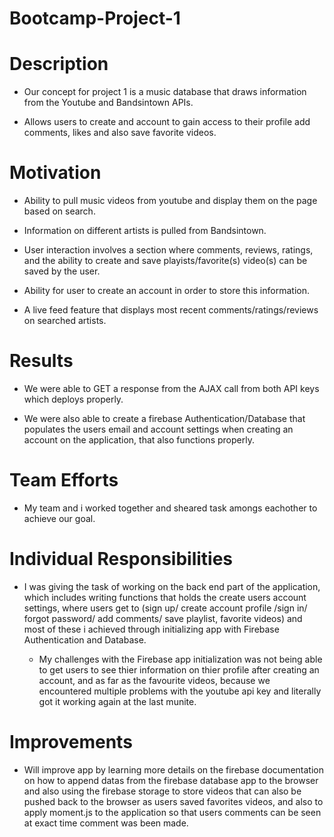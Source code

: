 # Bootcamp-Project-1

# Description

- Our concept for project 1 is a music database that draws information from the Youtube and Bandsintown   APIs.

- Allows users to create and account to gain access to their profile add comments, likes and also save     favorite videos.

# Motivation

- Ability to pull music videos from youtube and display them on the page based on search.

- Information on different artists is pulled from Bandsintown.

- User interaction involves a section where comments, reviews, ratings, and the ability to create and     save playists/favorite(s) video(s) can be       saved by the user.

- Ability for user to create an account in order to store this information.

- A live feed feature that displays most recent comments/ratings/reviews on searched artists. 

# Results

- We were able to GET a response from the AJAX call from both API keys which deploys properly.

- We were also able to create a firebase Authentication/Database that populates the users email and     account settings when creating an account on the application, that also functions properly.

# Team Efforts

- My team and i worked together and sheared task amongs eachother to achieve our goal.

# Individual Responsibilities

- I was giving the task of working on the back end part of the application, which includes writing functions that holds the create users account settings, where users get to (sign up/ create account profile /sign in/ forgot password/ add comments/ save playlist, favorite videos) and most of these i achieved through initializing app with Firebase Authentication and Database.

     * My challenges with the Firebase app initialization was not being able to get users to see thier information on thier profile after creating an account, and as far as the favourite videos, because we encountered multiple problems with the youtube api key and literally got it working again at the last munite.
 
 # Improvements
 - Will improve app by learning more details on the firebase documentation on how to append datas from the firebase database app to the browser and also using the firebase storage to store videos that can also be pushed back to the browser as users saved favorites videos, and also to apply moment.js to the application so that users comments can be seen at exact time comment was been made.
 
